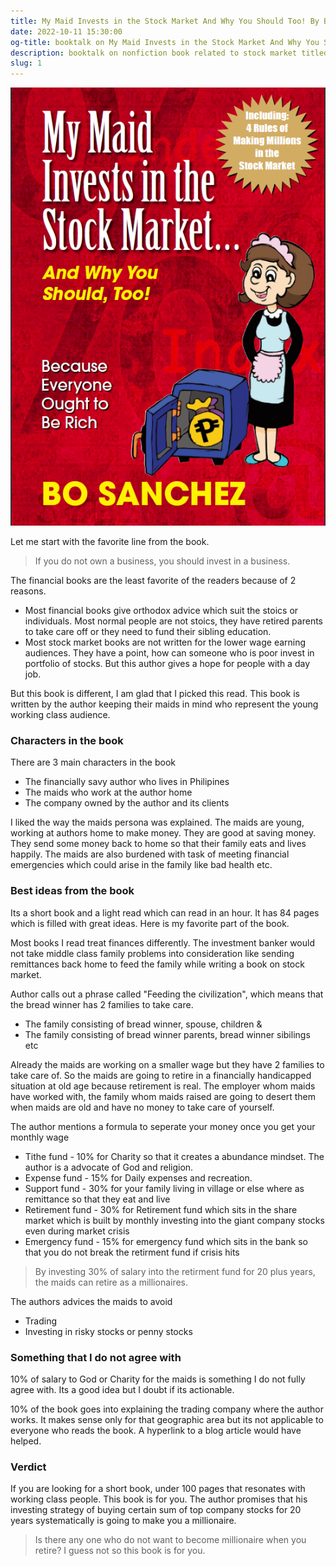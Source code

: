```yaml
---
title: My Maid Invests in the Stock Market And Why You Should Too! By Bo Sanchez
date: 2022-10-11 15:30:00
og-title: booktalk on My Maid Invests in the Stock Market And Why You Should Too! By Bo Sanchez
description: booktalk on nonfiction book related to stock market titled My Maid Invests in the Stock Market And Why You Should Too! By Bo Sanchez.
slug: 1
---
```


![My Maid Invests in the Stock Market And Why You Should Too! By Bo Sanchez](./assets/book1.png)

Let me start with the favorite line from the book.

> If you do not own a business, you should invest in a business.

The financial books are the least favorite of the readers because of 2 reasons.

- Most financial books give orthodox advice which suit the stoics or individuals. Most normal people are not stoics, they have retired parents to take care off or they need to fund their sibling education.
- Most stock market books are not written for the lower wage earning audiences. They have a point, how can someone who is poor invest in portfolio of stocks. But this author gives a hope for people with a day job.

But this book is different, I am glad that I picked this read. This book is written by the author keeping their maids in mind who represent the young working class audience. 

### Characters in the book

There are 3 main characters in the book

- The financially savy author who lives in Philipines
- The maids who work at the author home
- The company owned by the author and its clients

I liked the way the maids persona was explained. The maids are young, working at authors home to make money. They are good at saving money. They send some money back to home so that their family eats and lives happily. The maids are also burdened with task of meeting financial emergencies which could arise in the family like bad health etc.

### Best ideas from the book

Its a short book and a light read which can read in an hour. It has 84 pages which is filled with great ideas. Here is my favorite part of the book.

Most books I read treat finances differently. The investment banker would not take middle class family problems into consideration like sending remittances back home to feed the family while writing a book on stock market.

Author calls out a phrase called "Feeding the civilization", which means that the bread winner has 2 families to take care.

- The family consisting of bread winner, spouse, children &
- The family consisting of bread winner parents, bread winner sibilings etc

Already the maids are working on a smaller wage but they have 2 families to take care of. So the maids are going to retire in a financially handicapped situation at old age because retirement is real. The employer whom maids have worked with, the family whom maids raised are going to desert them when maids are old and have no money to take care of yourself.

The author mentions a formula to seperate your money once you get your monthly wage

- Tithe fund - 10% for Charity so that it creates a abundance mindset. The author is a advocate of God and religion.
- Expense fund - 15% for Daily expenses and recreation.
- Support fund - 30% for your family living in village or else where as remittance so that they eat and live
- Retirement fund - 30% for Retirement fund which sits in the share market which is built by monthly investing into the giant company stocks even during market crisis
- Emergency fund - 15% for emergency fund which sits in the bank so that you do not break the retirment fund if crisis hits

> By investing 30% of salary into the retirment fund for 20 plus years, the maids can retire as a millionaires.

The authors advices the maids to avoid

- Trading
- Investing in risky stocks or penny stocks


### Something that I do not agree with

10% of salary to God or Charity for the maids is something I do not fully agree with. Its a good idea but I doubt if its actionable.

10% of the book goes into explaining the trading company where the author works. It makes sense only for that geographic area but its not applicable to everyone who reads the book. A hyperlink to a blog article would have helped.

### Verdict

If you are looking for a short book, under 100 pages that resonates with working class people. This book is for you. The author promises that his investing strategy of buying certain sum of top company stocks for 20 years systematically is going to make you a millionaire.

> Is there any one who do not want to become millionaire when you retire? I guess not so this book is for you.